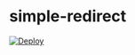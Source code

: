 # simple-redirect

[![Deploy](https://www.herokucdn.com/deploy/button.svg)](https://heroku.com/deploy?template=https://github.com/rumyantseva/simple-redirect&env[TO]=https://google.com&env[TYPE]=301)
